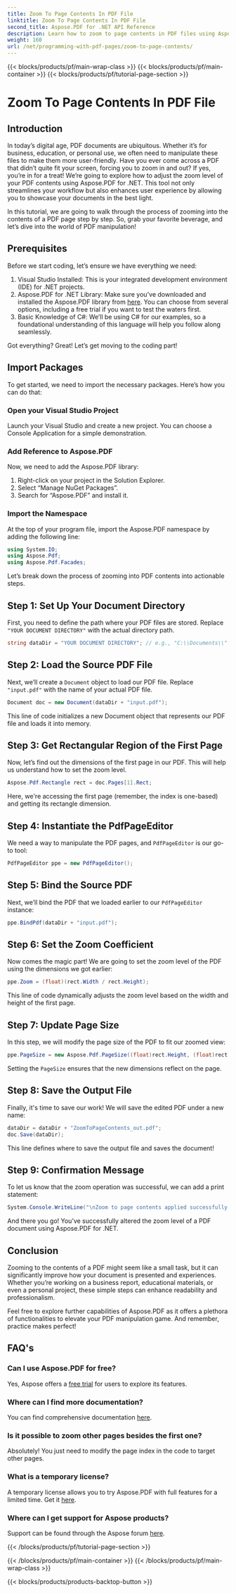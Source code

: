 ```yaml
---
title: Zoom To Page Contents In PDF File
linktitle: Zoom To Page Contents In PDF File
second_title: Aspose.PDF for .NET API Reference
description: Learn how to zoom to page contents in PDF files using Aspose.PDF for .NET in this comprehensive guide. Enhance your PDF documents according to your specific needs.
weight: 160
url: /net/programming-with-pdf-pages/zoom-to-page-contents/
---
```


{{< blocks/products/pf/main-wrap-class >}}
{{< blocks/products/pf/main-container >}}
{{< blocks/products/pf/tutorial-page-section >}}

# Zoom To Page Contents In PDF File

## Introduction

In today’s digital age, PDF documents are ubiquitous. Whether it’s for business, education, or personal use, we often need to manipulate these files to make them more user-friendly. Have you ever come across a PDF that didn’t quite fit your screen, forcing you to zoom in and out? If yes, you’re in for a treat! We’re going to explore how to adjust the zoom level of your PDF contents using Aspose.PDF for .NET. This tool not only streamlines your workflow but also enhances user experience by allowing you to showcase your documents in the best light.

In this tutorial, we are going to walk through the process of zooming into the contents of a PDF page step by step. So, grab your favorite beverage, and let’s dive into the world of PDF manipulation!

## Prerequisites

Before we start coding, let’s ensure we have everything we need:

1. Visual Studio Installed: This is your integrated development environment (IDE) for .NET projects.
2. Aspose.PDF for .NET Library: Make sure you've downloaded and installed the Aspose.PDF library from [here](https://releases.aspose.com/pdf/net/). You can choose from several options, including a free trial if you want to test the waters first.
3. Basic Knowledge of C#: We’ll be using C# for our examples, so a foundational understanding of this language will help you follow along seamlessly.

Got everything? Great! Let’s get moving to the coding part!

## Import Packages

To get started, we need to import the necessary packages. Here’s how you can do that:

### Open your Visual Studio Project

Launch your Visual Studio and create a new project. You can choose a Console Application for a simple demonstration.

### Add Reference to Aspose.PDF

Now, we need to add the Aspose.PDF library:

1. Right-click on your project in the Solution Explorer.
2. Select “Manage NuGet Packages”.
3. Search for “Aspose.PDF” and install it.

### Import the Namespace

At the top of your program file, import the Aspose.PDF namespace by adding the following line:

```csharp
using System.IO;
using Aspose.Pdf;
using Aspose.Pdf.Facades;
```

Let’s break down the process of zooming into PDF contents into actionable steps.

## Step 1: Set Up Your Document Directory

First, you need to define the path where your PDF files are stored. Replace `"YOUR DOCUMENT DIRECTORY"` with the actual directory path.

```csharp
string dataDir = "YOUR DOCUMENT DIRECTORY"; // e.g., "C:\\Documents\\"
```

## Step 2: Load the Source PDF File

Next, we’ll create a `Document` object to load our PDF file. Replace `"input.pdf"` with the name of your actual PDF file.

```csharp
Document doc = new Document(dataDir + "input.pdf");
```

This line of code initializes a new Document object that represents our PDF file and loads it into memory.

## Step 3: Get Rectangular Region of the First Page

Now, let’s find out the dimensions of the first page in our PDF. This will help us understand how to set the zoom level. 

```csharp
Aspose.Pdf.Rectangle rect = doc.Pages[1].Rect;
```

Here, we're accessing the first page (remember, the index is one-based) and getting its rectangle dimension.

## Step 4: Instantiate the PdfPageEditor

We need a way to manipulate the PDF pages, and `PdfPageEditor` is our go-to tool:

```csharp
PdfPageEditor ppe = new PdfPageEditor();
```

## Step 5: Bind the Source PDF

Next, we’ll bind the PDF that we loaded earlier to our `PdfPageEditor` instance:

```csharp
ppe.BindPdf(dataDir + "input.pdf");
```

## Step 6: Set the Zoom Coefficient

Now comes the magic part! We are going to set the zoom level of the PDF using the dimensions we got earlier:

```csharp
ppe.Zoom = (float)(rect.Width / rect.Height);
```

This line of code dynamically adjusts the zoom level based on the width and height of the first page.

## Step 7: Update Page Size

In this step, we will modify the page size of the PDF to fit our zoomed view:

```csharp
ppe.PageSize = new Aspose.Pdf.PageSize((float)rect.Height, (float)rect.Width);
```

Setting the `PageSize` ensures that the new dimensions reflect on the page.

## Step 8: Save the Output File

Finally, it's time to save our work! We will save the edited PDF under a new name:

```csharp
dataDir = dataDir + "ZoomToPageContents_out.pdf";
doc.Save(dataDir);
```

This line defines where to save the output file and saves the document!

## Step 9: Confirmation Message

To let us know that the zoom operation was successful, we can add a print statement:

```csharp
System.Console.WriteLine("\nZoom to page contents applied successfully.\nFile saved at " + dataDir);
```

And there you go! You’ve successfully altered the zoom level of a PDF document using Aspose.PDF for .NET. 

## Conclusion

Zooming to the contents of a PDF might seem like a small task, but it can significantly improve how your document is presented and experiences. Whether you’re working on a business report, educational materials, or even a personal project, these simple steps can enhance readability and professionalism.

Feel free to explore further capabilities of Aspose.PDF as it offers a plethora of functionalities to elevate your PDF manipulation game. And remember, practice makes perfect!

## FAQ's

### Can I use Aspose.PDF for free?
Yes, Aspose offers a [free trial](https://releases.aspose.com/) for users to explore its features.

### Where can I find more documentation?
You can find comprehensive documentation [here](https://reference.aspose.com/pdf/net/).

### Is it possible to zoom other pages besides the first one?
Absolutely! You just need to modify the page index in the code to target other pages.

### What is a temporary license?
A temporary license allows you to try Aspose.PDF with full features for a limited time. Get it [here](https://purchase.aspose.com/temporary-license/).

### Where can I get support for Aspose products?
Support can be found through the Aspose forum [here](https://forum.aspose.com/c/pdf/10).

{{< /blocks/products/pf/tutorial-page-section >}}

{{< /blocks/products/pf/main-container >}}
{{< /blocks/products/pf/main-wrap-class >}}

{{< blocks/products/products-backtop-button >}}
